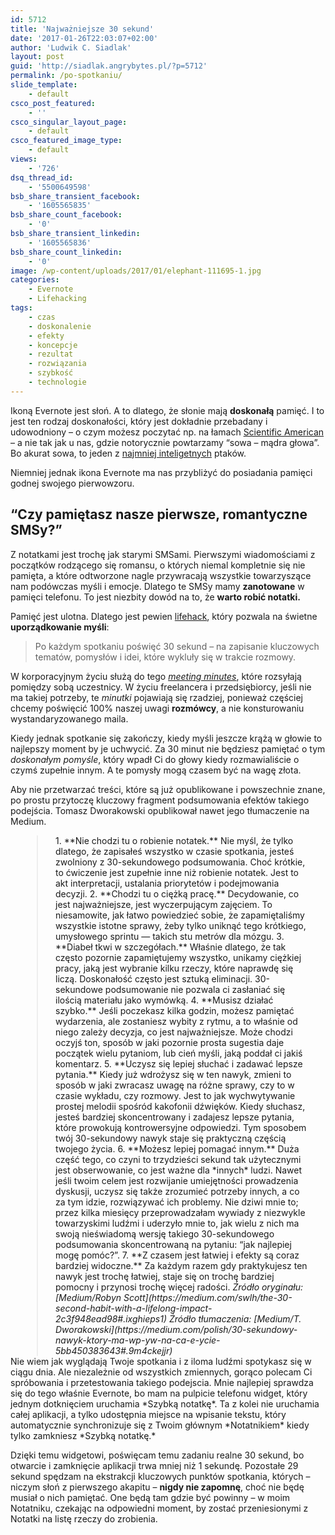 ```yaml
---
id: 5712
title: 'Najważniejsze 30 sekund'
date: '2017-01-26T22:03:07+02:00'
author: 'Ludwik C. Siadlak'
layout: post
guid: 'http://siadlak.angrybytes.pl/?p=5712'
permalink: /po-spotkaniu/
slide_template:
    - default
csco_post_featured:
    - ''
csco_singular_layout_page:
    - default
csco_featured_image_type:
    - default
views:
    - '726'
dsq_thread_id:
    - '5500649598'
bsb_share_transient_facebook:
    - '1605565835'
bsb_share_count_facebook:
    - '0'
bsb_share_transient_linkedin:
    - '1605565836'
bsb_share_count_linkedin:
    - '0'
image: /wp-content/uploads/2017/01/elephant-111695-1.jpg
categories:
    - Evernote
    - Lifehacking
tags:
    - czas
    - doskonalenie
    - efekty
    - koncepcje
    - rezultat
    - rozwiązania
    - szybkość
    - technologie
---
```


Ikoną Evernote jest słoń. A to dlatego, że słonie mają **doskonałą** pamięć. I to jest ten rodzaj doskonałości, który jest dokładnie przebadany i udowodniony – o czym możesz poczytać np. na łamach [Scientific American](https://www.scientificamerican.com/article/elephants-never-forget/) – a nie tak jak u nas, gdzie notorycznie powtarzamy “sowa – mądra głowa”. Bo akurat sowa, to jeden z [najmniej inteligetnych](http://www.birdminds.com/Owls.php) ptaków.

Niemniej jednak ikona Evernote ma nas przybliżyć do posiadania pamięci godnej swojego pierwowzoru.

## “Czy pamiętasz nasze pierwsze, romantyczne SMSy?”

Z notatkami jest trochę jak starymi SMSami. Pierwszymi wiadomościami z początków rodzącego się romansu, o których niemal kompletnie się nie pamięta, a które odtworzone nagle przywracają wszystkie towarzyszące nam podówczas myśli i emocje. Dlatego te SMSy mamy **zanotowane** w pamięci telefonu. To jest niezbity dowód na to, że **warto robić notatki.**

Pamięć jest ulotna. Dlatego jest pewien [lifehack](http://personaldevelopment.pl/t/lifehacking/), który pozwala na świetne **uporządkowanie myśli**:

> Po każdym spotkaniu poświęć 30 sekund – na zapisanie kluczowych tematów, pomysłów i idei, które wykluły się w trakcie rozmowy.

W korporacyjnym życiu służą do tego *[meeting minutes](http://www.inc.com/articles/2000/06/19436.html)*, które rozsyłają pomiędzy sobą uczestnicy. W życiu freelancera i przedsiębiorcy, jeśli nie ma takiej potrzeby, te *minutki* pojawiają się rzadziej, ponieważ częściej chcemy poświęcić 100% naszej uwagi **rozmówcy**, a nie konsturowaniu wystandaryzowanego maila.

Kiedy jednak spotkanie się zakończy, kiedy myśli jeszcze krążą w głowie to najlepszy moment by je uchwycić. Za 30 minut nie będziesz pamiętać o tym *doskonałym pomyśle*, który wpadł Ci do głowy kiedy rozmawialiście o czymś zupełnie innym. A te pomysły mogą czasem być na wagę złota.

Aby nie przetwarzać treści, które są już opublikowane i powszechnie znane, po prostu przytoczę kluczowy fragment podsumowania efektów takiego podejścia. Tomasz Dworakowski opublikował nawet jego tłumaczenie na Medium.

<div style="width: 80%; margin-left: 3em; padding-left: 2em; border-left: 2px solid #eeeeee;">1. **Nie chodzi tu o robienie notatek.** Nie myśl, że tylko dlatego, że zapisałeś wszystko w czasie spotkania, jesteś zwolniony z 30-sekundowego podsumowania. Choć krótkie, to ćwiczenie jest zupełnie inne niż robienie notatek. Jest to akt interpretacji, ustalania priorytetów i podejmowania decyzji.
2. **Chodzi tu o ciężką pracę.** Decydowanie, co jest najważniejsze, jest wyczerpującym zajęciem. To niesamowite, jak łatwo powiedzieć sobie, że zapamiętaliśmy wszystkie istotne sprawy, żeby tylko uniknąć tego krótkiego, umysłowego sprintu — takich stu metrów dla mózgu.
3. **Diabeł tkwi w szczegółach.** Właśnie dlatego, że tak często pozornie zapamiętujemy wszystko, unikamy ciężkiej pracy, jaką jest wybranie kilku rzeczy, które naprawdę się liczą. Doskonałość często jest sztuką eliminacji. 30-sekundowe podsumowanie nie pozwala ci zasłaniać się ilością materiału jako wymówką.
4. **Musisz działać szybko.** Jeśli poczekasz kilka godzin, możesz pamiętać wydarzenia, ale zostaniesz wybity z rytmu, a to właśnie od niego zależy decyzja, co jest najważniejsze. Może chodzi oczyjś ton, sposób w jaki pozornie prosta sugestia daje początek wielu pytaniom, lub cień myśli, jaką poddał ci jakiś komentarz.
5. **Uczysz się lepiej słuchać i zadawać lepsze pytania.** Kiedy już wdrożysz się w ten nawyk, zmieni to sposób w jaki zwracasz uwagę na różne sprawy, czy to w czasie wykładu, czy rozmowy. Jest to jak wychwytywanie prostej melodii spośród kakofonii dźwięków. Kiedy słuchasz, jesteś bardziej skoncentrowany i zadajesz lepsze pytania, które prowokują kontrowersyjne odpowiedzi. Tym sposobem twój 30-sekundowy nawyk staje się praktyczną częścią twojego życia.
6. **Możesz lepiej pomagać innym.** Duża część tego, co czyni to trzydzieści sekund tak użytecznymi jest obserwowanie, co jest ważne dla *innych* ludzi. Nawet jeśli twoim celem jest rozwijanie umiejętności prowadzenia dyskusji, uczysz się także zrozumieć potrzeby innych, a co za tym idzie, rozwiązywać ich problemy. Nie dziwi mnie to; przez kilka miesięcy przeprowadzałam wywiady z niezwykle towarzyskimi ludźmi i uderzyło mnie to, jak wielu z nich ma swoją nieświadomą wersję takiego 30-sekundowego podsumowania skoncentrowaną na pytaniu: “jak najlepiej mogę pomóc?”.
7. **Z czasem jest łatwiej i efekty są coraz bardziej widoczne.** Za każdym razem gdy praktykujesz ten nawyk jest trochę łatwiej, staje się on trochę bardziej pomocny i przynosi trochę więcej radości.

<cite>  
Źródło oryginału: [Medium/Robyn Scott](https://medium.com/swlh/the-30-second-habit-with-a-lifelong-impact-2c3f948ead98#.ixghieps1)  
Źródło tłumaczenia: [Medium/T. Dworakowski](https://medium.com/polish/30-sekundowy-nawyk-ktory-ma-wp-yw-na-ca-e-ycie-5bb450383643#.9m4ckejjr)</cite>

</div>Nie wiem jak wyglądają Twoje spotkania i z iloma ludźmi spotykasz się w ciągu dnia. Ale niezależnie od wszystkich zmiennych, gorąco polecam Ci spróbowania i przetestowania takiego podejscia. Mnie najlepiej sprawdza się do tego właśnie Evernote, bo mam na pulpicie telefonu widget, który jednym dotknięciem uruchamia *Szybką notatkę*. Ta z kolei nie uruchamia całej aplikacji, a tylko udostępnia miejsce na wpisanie tekstu, który automatycznie synchronizuje się z Twoim głównym *Notatnikiem* kiedy tylko zamkniesz *Szybką notatkę.*

Dzięki temu widgetowi, poświęcam temu zadaniu realne 30 sekund, bo otwarcie i zamknięcie aplikacji trwa mniej niż 1 sekundę. Pozostałe 29 sekund spędzam na ekstrakcji kluczowych punktów spotkania, których – niczym słoń z pierwszego akapitu – **nigdy nie zapomnę**, choć nie będę musiał o nich pamiętać. One będą tam gdzie być powinny – w moim Notatniku, czekając na odpowiedni moment, by zostać przeniesionymi z Notatki na listę rzeczy do zrobienia.